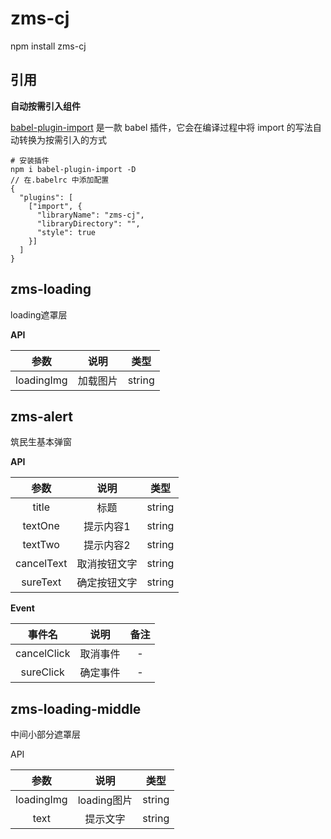 # zms-cj

npm install zms-cj

## **引用**

 **自动按需引入组件** 

[babel-plugin-import](https://github.com/ant-design/babel-plugin-import) 是一款 babel 插件，它会在编译过程中将 import 的写法自动转换为按需引入的方式

```
# 安装插件
npm i babel-plugin-import -D
// 在.babelrc 中添加配置
{
  "plugins": [
    ["import", {
      "libraryName": "zms-cj",
      "libraryDirectory": "",
      "style": true
    }]
  ]
}
```

## **zms-loading**

loading遮罩层

**API**

|    参数    |   说明   |  类型  |
| :--------: | :------: | :----: |
| loadingImg | 加载图片 | string |

## **zms-alert**

筑民生基本弹窗

**API**

|    参数    |     说明     |  类型  |
| :--------: | :----------: | :----: |
|   title    |     标题     | string |
|  textOne   |  提示内容1   | string |
|  textTwo   |  提示内容2   | string |
| cancelText | 取消按钮文字 | string |
|  sureText  | 确定按钮文字 | string |

**Event**

|   事件名    |   说明   | 备注 |
| :---------: | :------: | :--: |
| cancelClick | 取消事件 |  -   |
|  sureClick  | 确定事件 |  -   |

## zms-loading-middle 

中间小部分遮罩层

API

|    参数    |    说明     |  类型  |
| :--------: | :---------: | :----: |
| loadingImg | loading图片 | string |
|    text    |  提示文字   | string |

